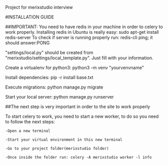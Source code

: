 Project for merixstudio interview


#INSTALLATION GUIDE

##IMPORTANT:
You need to have redis in your machine in order to celery to work properly.
Installing redis in Ubuntu is really easy: sudo apt-get install redis-server
To check if server is running properly run: redis-cli ping; it should answer:PONG

"settings/local.py" should be created from "merixstudio/settings/local_template.py". Just fill with your information.

Create a virtualenv for python3: python3 -m venv "yourvenvname"

Install dependencies: pip -r install base.txt

Execute migrations: python manage.py migrate

Start your local server: python manage.py runserver



##The next step is very important in order to the site to work properly

To start celery to work, you need to start a new worker, to do so you need to follow the next steps:

    -Open a new terminal

    -Start your virtual environment in this new terminal

    -Go to your project folder(merixstudio folder)

    -Once inside the folder run: celery -A merixstudio worker -l info